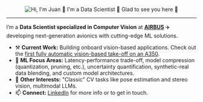 <p align="center">
  <img src="./assets/introduction.gif" alt="Hi, I'm Juan 👋 I'm a Data Scientist 🤖 Glad to see you here 🤗">
</p>

<!-- https://codesandbox.io/s/github-profile-2ijk7 -->
---

I’m a **Data Scientist specialized in Computer Vision** at [**AIRBUS**](https://www.airbus.com/) ✈️ developing next-generation avionics with cutting-edge ML solutions.

- ⚒️ **Current Work:** Building onboard vision-based applications. Check out the [first fully automatic vision-based take-off on an A350](https://www.youtube.com/watch?v=9TIBeso4abU/).
- 🤖 **ML Focus Areas:** Latency-performance trade-off, model compression (quantization, pruning, etc.), uncertainty quantification, synthetic-real data blending, and custom model architectures.
- 🔬 **Other Interests:** "Classic" CV tasks like pose estimation and stereo vision, multimodal LLMs.
- 📫 **Connect:** [LinkedIn](https://www.linkedin.com/in/juanriverosesma/) for more info or to get in touch.
